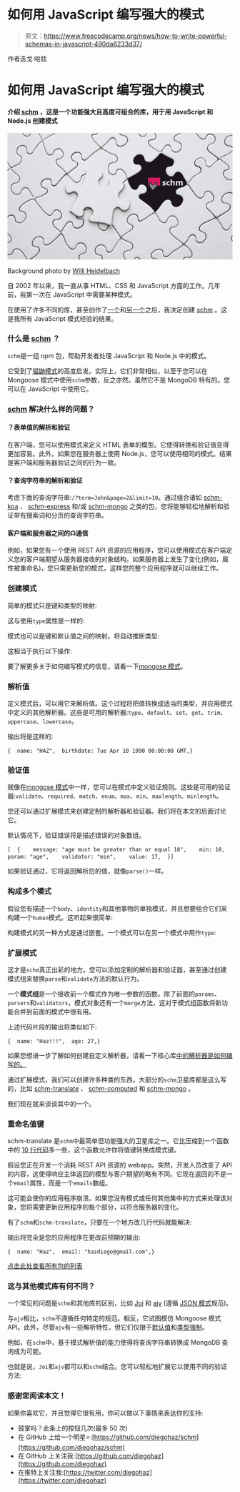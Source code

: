 # 如何用 JavaScript 编写强大的模式

> 原文：<https://www.freecodecamp.org/news/how-to-write-powerful-schemas-in-javascript-490da6233d37/>

作者迭戈·哈兹

# 如何用 JavaScript 编写强大的模式

#### 介绍 [schm](https://github.com/diegohaz/schm) ，这是一个功能强大且高度可组合的库，用于用 JavaScript 和 Node.js 创建模式

![1*u_gVBtCyIcrWbOBv3xDCWg](img/3498c633dfb8c9b4c3ac029e7824ab58.png)

Background photo by [Willi Heidelbach](https://www.flickr.com/photos/wilhei/ "Vá para a galeria de Willi Heidelbach")

自 2002 年以来，我一直从事 HTML、CSS 和 JavaScript 方面的工作。几年前，我第一次在 JavaScript 中需要某种模式。

在使用了许多不同的库，甚至创作了[一个](https://github.com/diegohaz/querymen)和[另一个](https://github.com/diegohaz/bodymen)之后，我决定创建 [schm](https://github.com/diegohaz/schm) 。这是我所有 JavaScript 模式经验的结果。

### 什么是 [schm](https://github.com/diegohaz/schm) ？

`schm`是一组 npm 包，帮助开发者处理 JavaScript 和 Node.js 中的模式。

它受到了[猫鼬模式](http://mongoosejs.com/docs/guide.html)的高度启发。实际上，它们非常相似，以至于您可以在 Mongoose 模式中使用`schm`参数，反之亦然。虽然它不是 MongoDB 特有的。您可以在 JavaScript 中使用它。

### [schm](https://github.com/diegohaz/schm) 解决什么样的问题？

#### ？表单值的解析和验证

在客户端，您可以使用模式来定义 HTML 表单的模型。它使得转换和验证值变得更加容易。此外，如果您在服务器上使用 Node.js，您可以使用相同的模式。结果是客户端和服务器验证之间的行为一致。

#### ？查询字符串的解析和验证

考虑下面的查询字符串:`/?term=John&page=2&limit=10`。通过组合诸如 [schm-koa](https://github.com/diegohaz/schm/tree/master/packages/schm-koa) 、 [schm-express](https://github.com/diegohaz/schm/tree/master/packages/schm-express) 和/或 [schm-mongo](https://github.com/diegohaz/schm/tree/master/packages/schm-mongo) 之类的包，您将能够轻松地解析和验证带有搜索词和分页的查询字符串。

#### 客户端和服务器之间的☊通信

例如，如果您有一个使用 REST API 资源的应用程序，您可以使用模式在客户端定义您的客户端期望从服务器接收的对象结构。如果服务器上发生了变化(例如，属性被重命名)，您只需更新您的模式，这样您的整个应用程序就可以继续工作。

### 创建模式

简单的模式只是键和类型的映射:

这与使用`type`属性是一样的:

模式也可以是键和默认值之间的映射。将自动推断类型:

这相当于执行以下操作:

要了解更多关于如何编写模式的信息，请看一下[mongose 模式](http://mongoosejs.com/docs/guide.html)。

### 解析值

定义模式后，可以用它来解析值。这个过程将把值转换成适当的类型，并应用模式中定义的其他解析器。这些是可用的解析器:`type`、`default`、`set`、`get`、`trim`、`uppercase`、`lowercase`。

输出将是这样的:

```
{  name: "HAZ",  birthdate: Tue Apr 10 1990 00:00:00 GMT,}
```

### 验证值

就像在[mongose 模式](http://mongoosejs.com/docs/guide.html)中一样，您可以在模式中定义验证规则。这些是可用的验证器:`validate`、`required`、`match`、`enum`、`max`、`min`、`maxlength`、`minlength`。

您还可以通过扩展模式来创建定制的解析器和验证器。我们将在本文的后面讨论它。

默认情况下，验证错误将是描述错误的对象数组。

```
[  {    message: "age must be greater than or equal 18",    min: 18,    param: "age",    validator: "min",    value: 17,  }]
```

如果验证通过，它将返回解析后的值，就像`parse()`一样。

### 构成多个模式

假设您有描述一个`body`、`identity`和其他事物的单独模式，并且想要组合它们来构建一个`human`模式。这听起来很简单:

构建模式的另一种方式是通过嵌套。一个模式可以在另一个模式中用作`type`:

### 扩展模式

这才是`schm`真正出彩的地方。您可以添加定制的解析器和验证器，甚至通过创建模式组来替换`parse`和`validate`方法的默认行为。

一个**模式组**是一个接收前一个模式作为唯一参数的函数。除了前面的`params`、`parsers`和`validators`，模式对象还有一个`merge`方法，这对于模式组函数将新功能合并到前面的模式中很有用。

上述代码片段的输出将类似如下:

```
{  name: "Haz!!!",  age: 27,}
```

如果您想进一步了解如何创建自定义解析器，请看一下核心库[中的解析器是如何编写的。](https://github.com/diegohaz/schm/blob/master/packages/schm/src/parsers.js)

通过扩展模式，我们可以创建许多种类的东西。大部分的`schm`卫星库都是这么写的，比如 [schm-translate](https://github.com/diegohaz/schm/tree/master/packages/schm-translate) 、 [schm-computed](https://github.com/diegohaz/schm/tree/master/packages/schm-computed) 和 [schm-mongo](https://github.com/diegohaz/schm/tree/master/packages/schm-mongo) 。

我们现在就来谈谈其中的一个。

### 重命名值键

schm-translate 是`schm`中最简单但功能强大的卫星库之一。它比压缩到一个函数中的 [10 行代码](https://github.com/diegohaz/schm/blob/master/packages/schm-translate/src/index.js)多一些，这个函数允许你将值键转换成模式键。

假设您正在开发一个消耗 REST API 资源的 webapp。突然，开发人员改变了 API 的内容，这使得响应主体返回的模型与客户期望的略有不同。它现在返回的不是一个`email`属性，而是一个`emails`数组。

这可能会使你的应用程序崩溃。如果您没有模式或任何其他集中的方式来处理该对象，您将需要更新应用程序的每个部分，以符合服务器的变化。

有了`schm`和`schm-translate`，只要在一个地方改几行代码就能解决:

输出将完全是您的应用程序在更改前预期的输出:

```
{  name: "Haz",  email: "hazdiego@gmail.com",}
```

[点击此处查看所有包的列表](https://github.com/diegohaz/schm#packages)

### 这与其他模式库有何不同？

一个常见的问题是`schm`和其他库的区别，比如 [Joi](https://github.com/hapijs/joi) 和 [ajv](https://github.com/epoberezkin/ajv) (遵循 [JSON 模式](http://json-schema.org/)规范)。

与`ajv`相比，`schm`不遵循任何特定的规范。相反，它试图模仿 Mongoose 模式 API。此外，尽管`ajv`有一些解析特性，但它们仅限于[默认值](https://github.com/epoberezkin/ajv#assigning-defaults)和[类型强制](https://github.com/epoberezkin/ajv#coercing-data-types)。

例如，在`schm`中，基于模式解析值的能力使得将查询字符串转换成 MongoDB 查询成为可能。

也就是说，`Joi`和`ajv`都可以和`schm`结合。您可以轻松地扩展它以使用不同的验证方法:

### 感谢您阅读本文！

如果你喜欢它，并且觉得它很有用，你可以做以下事情来表达你的支持:

*   鼓掌吗？此条上的按钮几次(最多 50 次)
*   在 GitHub 上给一个明星⭐️:[https://github.com/diegohaz/schm](https://github.com/diegohaz/schm)
*   在 GitHub 上关注我:[https://github.com/diegohaz](https://github.com/diegohaz)
*   在推特上关注我:[https://twitter.com/diegohaz](https://twitter.com/diegohaz)